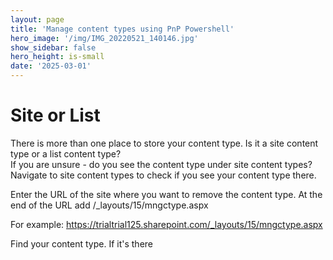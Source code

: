 ```yaml
---
layout: page
title: 'Manage content types using PnP Powershell'
hero_image: '/img/IMG_20220521_140146.jpg'
show_sidebar: false
hero_height: is-small
date: '2025-03-01'
---
```





 # Site or List

 There is more than one place to store your content type. Is it a site content type or a list content type?  
 If you are unsure - do you see the content type under site content types? Navigate to site content types to check if you see your content type there.

 Enter the URL of the site where you want to remove the content type. At the end of the URL add /_layouts/15/mngctype.aspx 

For example: https://trialtrial125.sharepoint.com/_layouts/15/mngctype.aspx

Find your content type. If it's there 